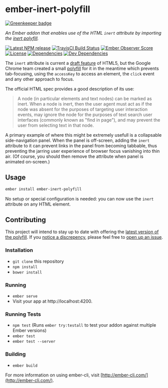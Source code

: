 # ember-inert-polyfill

[![Greenkeeper badge](https://badges.greenkeeper.io/BrianSipple/ember-inert-polyfill.svg)](https://greenkeeper.io/)

_An Ember addon that enables use of the HTML `inert` attribute by importing
the [inert polyfill](https://github.com/GoogleChrome/inert-polyfill)._

[![Latest NPM release][npm-badge]][npm-badge-url]
[![TravisCI Build Status][travis-badge]][travis-badge-url]
[![Ember Observer Score][ember-observer-badge]][ember-observer-badge-url]
[![License][license-badge]][license-badge-url]
[![Dependencies][dependencies-badge]][dependencies-badge-url]
[![Dev Dependencies][devDependencies-badge]][devDependencies-badge-url]

The `inert` attribute is current a [draft feature](https://html.spec.whatwg.org/multipage/interaction.html#inert-subtrees) of HTML5,
but the Google Chrome team created a small [polyfill](https://github.com/GoogleChrome/inert-polyfill) for it in the meantime which
prevents tab-focusing, using the `accessKey` to access an element, the `click` event and
any other approach to focus.

The official HTML spec provides a good description of its use:

> A node (in particular elements and text nodes) can be marked as inert. When a node is inert, then the user agent must act as if the node was absent for the purposes of targeting user interaction events, may ignore the node for the purposes of text search user interfaces (commonly known as "find in page"), and may prevent the user from selecting text in that node.

A primary example of where this might be extremely usefull is a collapsable side-navigation panel.
When the panel is off-screen, adding the `inert` attribute to it can
prevent links in the panel from becoming tabbable, thus preventing the jarring user
experience of browser focus vanishing into thin air. (Of course, you should then
remove the attribute when panel is animated on-screen.)

## Usage

```bash
ember install ember-inert-polyfill
```

No setup or special configuration is needed: you can now use the `inert` attribute on any HTML element.

## Contributing
This project will intend to stay up to date with offering the [latest version of the polyfill](https://github.com/GoogleChrome/inert-polyfill/blob/master/package.json). If you [notice a discrepency](https://github.com/BrianSipple/ember-inert-polyfill/blob/master/blueprints/ember-inert-polyfill/index.js), please feel free to [open up an issue](https://github.com/BrianSipple/ember-inert-polyfill/issues).
  
### Installation

* `git clone` this repository
* `npm install`
* `bower install`

### Running

* `ember serve`
* Visit your app at http://localhost:4200.

### Running Tests

* `npm test` (Runs `ember try:testall` to test your addon against multiple Ember versions)
* `ember test`
* `ember test --server`

### Building

* `ember build`

For more information on using ember-cli, visit [http://ember-cli.com/](http://ember-cli.com/).



[npm-badge]: https://img.shields.io/npm/v/ember-inert-polyfill.svg
[npm-badge-url]: https://www.npmjs.com/package/ember-inert-polyfill
[travis-badge]: https://img.shields.io/travis/BrianSipple/ember-inert-polyfill/master.svg?label=TravisCI
[travis-badge-url]: https://travis-ci.org/BrianSipple/ember-inert-polyfill
[ember-observer-badge]: http://emberobserver.com/badges/ember-inert-polyfill.svg
[ember-observer-badge-url]: http://emberobserver.com/addons/ember-inert-polyfill
[license-badge]: https://img.shields.io/npm/l/ember-inert-polyfill.svg
[license-badge-url]: LICENSE.md
[dependencies-badge]: https://img.shields.io/david/BrianSipple/ember-inert-polyfill.svg
[dependencies-badge-url]: https://david-dm.org/BrianSipple/ember-inert-polyfill
[devDependencies-badge]: https://img.shields.io/david/dev/BrianSipple/ember-inert-polyfill.svg
[devDependencies-badge-url]: https://david-dm.org/BrianSipple/ember-inert-polyfill#info=devDependencies
